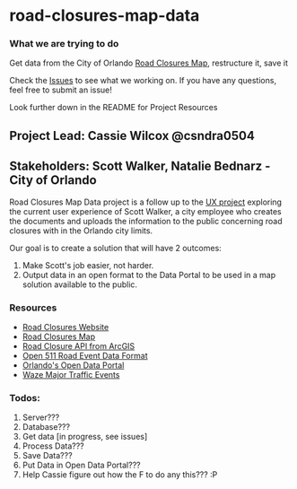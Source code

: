 # road-closures-map-data

### What we are trying to do
Get data from the City of Orlando [Road Closures Map](http://www.arcgis.com/apps/webappviewer/index.html?id=80f863e226c948b496d27b179d924f93), restructure it, save it

Check the [Issues](https://github.com/cforlando/road-closures-map-data/issues) to see what we working on. If you have any questions, feel free to submit an issue!

Look further down in the README for Project Resources

## Project Lead: Cassie Wilcox @csndra0504
## Stakeholders: Scott Walker, Natalie Bednarz - City of Orlando

Road Closures Map Data project is a follow up to the [UX project](https://github.com/cforlando/road-closures-ux/blob/master/README.md) exploring the current user experience of Scott Walker, a city employee who creates the documents and uploads the information to the public concerning road closures with in the Orlando city limits. 

Our goal is to create a solution that will have 2 outcomes:

1. Make Scott's job easier, not harder. 
2. Output data in an open format to the Data Portal to be used in a map solution available to the public.

### Resources
- [Road Closures Website](http://www.cityoforlando.net/roadclosure/)
- [Road Closures Map](http://www.arcgis.com/apps/webappviewer/index.html?id=80f863e226c948b496d27b179d924f93)
- [Road Closure API from ArcGIS](http://www2.cityoforlando.net/arcgis/rest/services/Traffic_Control/Road_Closures/MapServer/1)
- [Open 511 Road Event Data Format](http://www.open511.org/)
- [Orlando's Open Data Portal](https://data.cityoforlando.net/)
- [Waze Major Traffic Events](https://www.waze.com/events)

### Todos:
1. Server???
2. Database???
3. Get data [in progress, see issues]
4. Process Data???
5. Save Data???
6. Put Data in Open Data Portal???
7. Help Cassie figure out how the F to do any this??? :P
